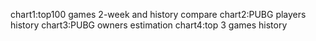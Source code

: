 chart1:top100 games 2-week and history compare
chart2:PUBG players history
chart3:PUBG owners estimation
chart4:top 3 games history